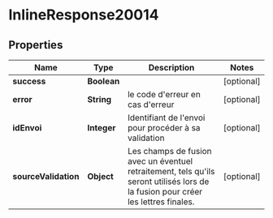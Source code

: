 # InlineResponse20014

## Properties
Name | Type | Description | Notes
------------ | ------------- | ------------- | -------------
**success** | **Boolean** |  |  [optional]
**error** | **String** | le code d&#x27;erreur en cas d&#x27;erreur |  [optional]
**idEnvoi** | **Integer** | Identifiant de l&#x27;envoi pour procéder à sa validation |  [optional]
**sourceValidation** | **Object** | Les champs de fusion avec un éventuel retraitement, tels qu&#x27;ils seront utilisés lors de la fusion pour créer les lettres finales. |  [optional]
